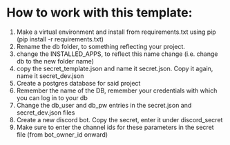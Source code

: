 # How to work with this template:
1) Make a virtual environment and install from requirements.txt using pip (pip install -r requirements.txt)
2) Rename the db folder, to something reflecting your project.
3) change the INSTALLED_APPS, to reflect this name change (i.e. change db to the new folder name)
4) copy the secret_template.json and name it secret.json. Copy it again, name it secret_dev.json
5) Create a postgres database for said project
6) Remember the name of the DB, remember your credentials with which you can log in to your db
7) Change the db_user and db_pw entries in the secret.json and secret_dev.json files
8) Create a new discord bot. Copy the secret, enter it under discord_secret
9) Make sure to enter the channel ids for these parameters in the secret file (from bot_owner_id onward)
